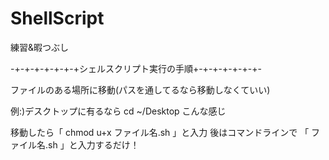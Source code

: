 ShellScript
====================

練習&amp;暇つぶし

-+-+-+-+-+-+-+シェルスクリプト実行の手順+-+-+-+-+-+-+-

ファイルのある場所に移動(パスを通してるなら移動しなくていい)

例:)デスクトップに有るなら
cd ~/Desktop
こんな感じ

移動したら「 chmod u+x ファイル名.sh 」と入力
後はコマンドラインで 「 ファイル名.sh 」と入力するだけ！
